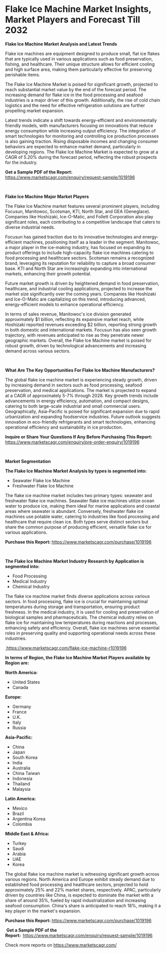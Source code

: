 <p><h1>Flake Ice Machine Market Insights, Market Players and Forecast Till 2032</h1></p><p><strong>Flake Ice Machine Market Analysis and Latest Trends</strong></p>
<p><p>Flake ice machines are equipment designed to produce small, flat ice flakes that are typically used in various applications such as food preservation, fishing, and healthcare. Their unique structure allows for efficient cooling and high surface area, making them particularly effective for preserving perishable items.</p><p>The Flake Ice Machine Market is poised for significant growth, projected to reach substantial market value by the end of the forecast period. The increasing demand for flake ice in the food processing and seafood industries is a major driver of this growth. Additionally, the rise of cold chain logistics and the need for effective refrigeration solutions are further propelling market expansion.</p><p>Latest trends indicate a shift towards energy-efficient and environmentally friendly models, with manufacturers focusing on innovations that reduce energy consumption while increasing output efficiency. The integration of smart technologies for monitoring and controlling ice production processes is also gaining traction. Rising disposable incomes and changing consumer behaviors are expected to enhance market demand, particularly in developing regions. The Flake Ice Machine Market is expected to grow at a CAGR of 5.20% during the forecast period, reflecting the robust prospects for the industry.</p></p>
<p><strong>Get a Sample PDF of the Report:&nbsp;</strong> <a href="https://www.marketscagr.com/enquiry/request-sample/1019196?utm_campaign=3224&utm_medium=2&utm_source=Github&utm_content=ia&utm_term=08042025&utm_id=flake-ice-machine">https://www.marketscagr.com/enquiry/request-sample/1019196</a></p>
<p>&nbsp;</p>
<p><strong>Flake Ice Machine Major Market Players</strong></p>
<p><p>The Flake Ice Machine market features several prominent players, including Focusun, Manitowoc, Scotsman, KTI, North Star, and GEA (Geneglace). Companies like Hoshizaki, Ice-O-Matic, and Follett Corporation also play significant roles, each contributing to a competitive landscape that caters to diverse industrial needs.</p><p>Focusun has gained traction due to its innovative technologies and energy-efficient machines, positioning itself as a leader in the segment. Manitowoc, a major player in the ice-making industry, has focused on expanding its product offerings to include high-capacity flake ice machines catering to food processing and healthcare sectors. Scotsman remains a recognized brand, leveraging its reputation for reliability to capture a broad consumer base. KTI and North Star are increasingly expanding into international markets, enhancing their growth potential.</p><p>Future market growth is driven by heightened demand in food preservation, healthcare, and industrial cooling applications, projected to increase the market size significantly over the coming years. Companies like Hoshizaki and Ice-O-Matic are capitalizing on this trend, introducing advanced, energy-efficient models to enhance operational efficiency.</p><p>In terms of sales revenue, Manitowoc's ice division generated approximately $1 billion, reflecting its expansive market reach, while Hoshizaki reported revenues exceeding $2 billion, reporting strong growth in both domestic and international markets. Focusun has also seen growth trajectory, with revenues anticipated to rise as they penetrate newer geographic markets. Overall, the Flake Ice Machine market is poised for robust growth, driven by technological advancements and increasing demand across various sectors.</p></p>
<p>&nbsp;</p>
<p><strong>What Are The Key Opportunities For Flake Ice Machine Manufacturers?</strong></p>
<p><p>The global flake ice machine market is experiencing steady growth, driven by increasing demand in sectors such as food processing, seafood preservation, and medical applications. The market is projected to expand at a CAGR of approximately 5-7% through 2028. Key growth trends include advancements in energy efficiency, automation, and compact designs, catering to both large-scale industrial and small commercial users. Geographically, Asia-Pacific is poised for significant expansion due to rapid urbanization and expanding foodservice industries. Future outlook suggests innovation in eco-friendly refrigerants and smart technologies, enhancing operational efficiency and sustainability in ice production.</p></p>
<p><strong>Inquire or Share Your Questions If Any Before Purchasing This Report:</strong> <a href="https://www.marketscagr.com/enquiry/pre-order-enquiry/1019196?utm_campaign=3224&utm_medium=2&utm_source=Github&utm_content=ia&utm_term=08042025&utm_id=flake-ice-machine">https://www.marketscagr.com/enquiry/pre-order-enquiry/1019196</a></p>
<p>&nbsp;</p>
<p><strong>Market Segmentation</strong></p>
<p><strong>The Flake Ice Machine Market Analysis by types is segmented into:</strong></p>
<p><ul><li>Seawater Flake Ice Machine</li><li>Freshwater Flake Ice Machine</li></ul></p>
<p><p>The flake ice machine market includes two primary types: seawater and freshwater flake ice machines. Seawater flake ice machines utilize ocean water to produce ice, making them ideal for marine applications and coastal areas where seawater is abundant. Conversely, freshwater flake ice machines use potable water, catering to industries like food processing and healthcare that require clean ice. Both types serve distinct sectors but share the common purpose of producing efficient, versatile flake ice for various applications.</p></p>
<p><strong>Purchase this Report:&nbsp;</strong><a href="https://www.marketscagr.com/purchase/1019196?utm_campaign=3224&utm_medium=2&utm_source=Github&utm_content=ia&utm_term=08042025&utm_id=flake-ice-machine">https://www.marketscagr.com/purchase/1019196</a></p>
<p>&nbsp;</p>
<p><strong>The Flake Ice Machine Market Industry Research by Application is segmented into:</strong></p>
<p><ul><li>Food Processing</li><li>Medical Industry</li><li>Chemical Industry</li></ul></p>
<p><p>The flake ice machine market finds diverse applications across various sectors. In food processing, flake ice is crucial for maintaining optimal temperatures during storage and transportation, ensuring product freshness. In the medical industry, it is used for cooling and preservation of biological samples and pharmaceuticals. The chemical industry relies on flake ice for maintaining low temperatures during reactions and processes, enhancing safety and efficiency. Overall, flake ice machines serve essential roles in preserving quality and supporting operational needs across these industries.</p></p>
<p><a href="https://www.marketscagr.com/flake-ice-machine-r1019196?utm_campaign=3224&utm_medium=2&utm_source=Github&utm_content=ia&utm_term=08042025&utm_id=flake-ice-machine">&nbsp;https://www.marketscagr.com/flake-ice-machine-r1019196</a></p>
<p><strong>In terms of Region, the Flake Ice Machine Market Players available by Region are:</strong></p>
<p>
    <p> <strong> North America: </strong>
        <ul>
            <li>United States</li>
            <li>Canada</li>
        </ul>
        </p> 
    <p> <strong> Europe: </strong>
        <ul>
            <li>Germany</li>
            <li>France</li>
            <li>U.K.</li>
            <li>Italy</li>
            <li>Russia</li>
        </ul>
        </p> 
    <p> <strong> Asia-Pacific: </strong>
        <ul>
            <li>China</li>
            <li>Japan</li>
            <li>South Korea</li>
            <li>India</li>
            <li>Australia</li>
            <li>China Taiwan</li>
            <li>Indonesia</li>
            <li>Thailand</li>
            <li>Malaysia</li>
        </ul>
        </p> 
    <p> <strong> Latin America: </strong>
        <ul>
            <li>Mexico</li>
            <li>Brazil</li>
            <li>Argentina Korea</li>
            <li>Colombia</li>
        </ul>
        </p> 
    <p> <strong> Middle East & Africa: </strong>
        <ul>
            <li>Turkey</li>
            <li>Saudi</li>
            <li>Arabia</li>
            <li>UAE</li>
            <li>Korea</li>
        </ul>
    </p>
    </p>
<p><p>The global flake ice machine market is witnessing significant growth across various regions. North America and Europe exhibit steady demand due to established food processing and healthcare sectors, projected to hold approximately 25% and 22% market shares, respectively. APAC, particularly driven by countries like China, is expected to dominate the market with a share of around 35%, fueled by rapid industrialization and increasing seafood consumption. China's share is anticipated to reach 18%, making it a key player in the market's expansion.</p></p>
<p><strong>Purchase this Report: </strong><a href="https://www.marketscagr.com/purchase/1019196?utm_campaign=3224&utm_medium=2&utm_source=Github&utm_content=ia&utm_term=08042025&utm_id=flake-ice-machine">https://www.marketscagr.com/purchase/1019196</a></p>
<p>&nbsp;<strong>Get a Sample PDF of the Report:&nbsp;&nbsp;</strong><a href="https://www.marketscagr.com/enquiry/request-sample/1019196?utm_campaign=3224&utm_medium=2&utm_source=Github&utm_content=ia&utm_term=08042025&utm_id=flake-ice-machine">https://www.marketscagr.com/enquiry/request-sample/1019196</a></p>
<p><strong></strong></p>
<p>Check more reports on <a href="https://www.marketscagr.com/?utm_campaign=3224&utm_medium=2&utm_source=Github&utm_content=ia&utm_term=08042025&utm_id=flake-ice-machine">https://www.marketscagr.com/</a></p>